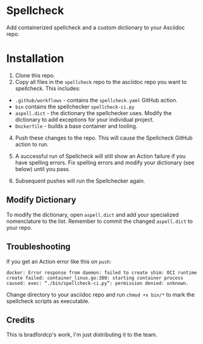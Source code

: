 # Spellcheck
Add containerized spellcheck and a custom dictionary to your Asciidoc repo.

# Installation

1. Clone this repo.
2. Copy all files in the `spellcheck` repo to the asciidoc repo you want to spellcheck. This includes:

* `.github/workflows` - contains the `spellcheck.yaml` GitHub action.
* `bin` contains the spellchecker `spellcheck-ci.py` 
* `aspell.dict` - the dictionary the spellchecker uses. Modify the dictionary to add exceptions for your individual project. 
* `Dockerfile` - builds a base container and tooling. 

4. Push these changes to the repo. This will cause the Spellcheck GitHub action to run. 

5. A successful run of Spellcheck will still show an Action failure if you have spelling errors. Fix spelling errors and modify your dictionary (see below) until you pass.

6. Subsequent pushes will run the Spellchecker again.

## Modify Dictionary

To modify the dictionary, open `aspell.dict` and add your specialized nomenclature to the list. Remember to commit the changed `aspell.dict` to your repo.

## Troubleshooting

If you get an Action error like this on `push`:

```
docker: Error response from daemon: failed to create shim: OCI runtime create failed: container_linux.go:380: starting container process caused: exec: “./bin/spellcheck-ci.py”: permission denied: unknown.
```

Change directory to your asciidoc repo and run `chmod +x bin/*` to mark the spellcheck scripts as executable. 

## Credits

This is bradfordcp's work, I'm just distributing it to the team.  
